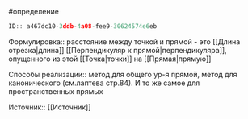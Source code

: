 #определение

```javascript
ID:: a467dc10-3ddb-4a08-fee9-30624574e6eb
```

Формулировка:: расстояние между точкой и прямой - это [[Длина отрезка|длина]] [[Перпендикуляр к прямой|перпендикуляра]], опущенного из этой [[Точка|точки]] на [[Прямая|прямую]]

Способы реализации:: метод для общего ур-я прямой, метод для канонического (см.лаптева стр.84). И то же самое для пространственных прямых

Источник:: [[Источник]]